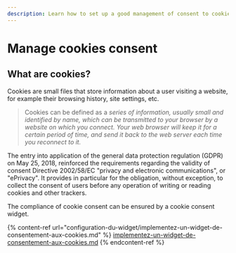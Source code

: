 ```yaml
---
description: Learn how to set up a good management of consent to cookies.
---
```


# Manage cookies consent

## What are cookies?

Cookies are small files that store information about a user visiting a website, for example their browsing history, site settings, etc.

> Cookies can be defined as a _series of information, usually small and identified by name, which can be transmitted to your browser by a website on which you connect. Your web browser will keep it for a certain period of time, and send it back to the web server each time you reconnect to it._

The entry into application of the general data protection regulation (GDPR) on May 25, 2018, reinforced the requirements regarding the validity of consent Directive 2002/58/EC "privacy and electronic communications", or "ePrivacy". It provides in particular for the obligation, without exception, to collect the consent of users before any operation of writing or reading cookies and other trackers.

The compliance of cookie consent can be ensured by a cookie consent widget.

{% content-ref url="configuration-du-widget/implementez-un-widget-de-consentement-aux-cookies.md" %}
[implementez-un-widget-de-consentement-aux-cookies.md](configuration-du-widget/implementez-un-widget-de-consentement-aux-cookies.md)
{% endcontent-ref %}

